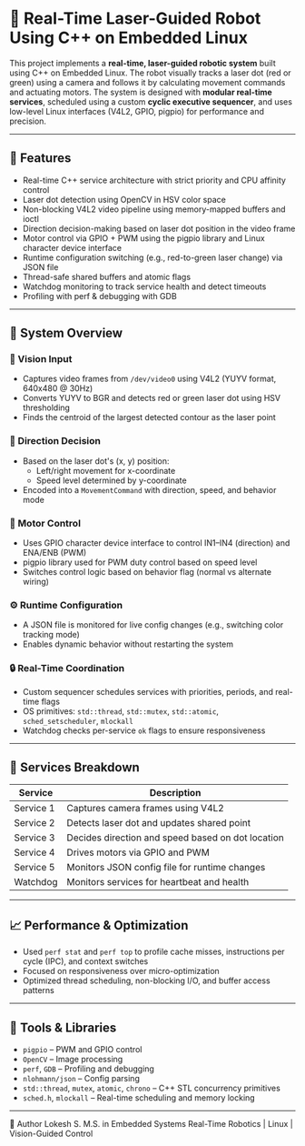 # 🚗 Real-Time Laser-Guided Robot Using C++ on Embedded Linux

This project implements a **real-time, laser-guided robotic system** built using C++ on Embedded Linux. The robot visually tracks a laser dot (red or green) using a camera and follows it by calculating movement commands and actuating motors. The system is designed with **modular real-time services**, scheduled using a custom **cyclic executive sequencer**, and uses low-level Linux interfaces (V4L2, GPIO, pigpio) for performance and precision.

---

## 📌 Features

- Real-time C++ service architecture with strict priority and CPU affinity control
- Laser dot detection using OpenCV in HSV color space
- Non-blocking V4L2 video pipeline using memory-mapped buffers and ioctl
- Direction decision-making based on laser dot position in the video frame
- Motor control via GPIO + PWM using the pigpio library and Linux character device interface
- Runtime configuration switching (e.g., red-to-green laser change) via JSON file
- Thread-safe shared buffers and atomic flags
- Watchdog monitoring to track service health and detect timeouts
- Profiling with perf & debugging with GDB

---

## 🧠 System Overview

### 🎥 Vision Input
- Captures video frames from `/dev/video0` using V4L2 (YUYV format, 640x480 @ 30Hz)
- Converts YUYV to BGR and detects red or green laser dot using HSV thresholding
- Finds the centroid of the largest detected contour as the laser point

### 🧭 Direction Decision
- Based on the laser dot's (x, y) position:
  - Left/right movement for x-coordinate
  - Speed level determined by y-coordinate
- Encoded into a `MovementCommand` with direction, speed, and behavior mode

### 🛞 Motor Control
- Uses GPIO character device interface to control IN1–IN4 (direction) and ENA/ENB (PWM)
- pigpio library used for PWM duty control based on speed level
- Switches control logic based on behavior flag (normal vs alternate wiring)

### ⚙️ Runtime Configuration
- A JSON file is monitored for live config changes (e.g., switching color tracking mode)
- Enables dynamic behavior without restarting the system

### 🔒 Real-Time Coordination
- Custom sequencer schedules services with priorities, periods, and real-time flags
- OS primitives: `std::thread`, `std::mutex`, `std::atomic`, `sched_setscheduler`, `mlockall`
- Watchdog checks per-service `ok` flags to ensure responsiveness

---

## 🧪 Services Breakdown

| Service     | Description                                      |
|-------------|--------------------------------------------------|
| Service 1   | Captures camera frames using V4L2                |
| Service 2   | Detects laser dot and updates shared point       |
| Service 3   | Decides direction and speed based on dot location|
| Service 4   | Drives motors via GPIO and PWM                   |
| Service 5   | Monitors JSON config file for runtime changes    |
| Watchdog    | Monitors services for heartbeat and health       |

---

## 📈 Performance & Optimization

- Used `perf stat` and `perf top` to profile cache misses, instructions per cycle (IPC), and context switches
- Focused on responsiveness over micro-optimization
- Optimized thread scheduling, non-blocking I/O, and buffer access patterns

---

## 🧰 Tools & Libraries

- `pigpio` – PWM and GPIO control
- `OpenCV` – Image processing
- `perf`, `GDB` – Profiling and debugging
- `nlohmann/json` – Config parsing
- `std::thread`, `mutex`, `atomic`, `chrono` – C++ STL concurrency primitives
- `sched.h`, `mlockall` – Real-time scheduling and memory locking

---
🙋 Author
Lokesh S.
M.S. in Embedded Systems
Real-Time Robotics | Linux | Vision-Guided Control

